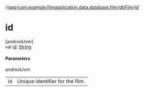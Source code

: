 //[app](../../../index.md)/[com.example.filmapplication.data.database.film](../index.md)/[dbFilm](index.md)/[id](id.md)

# id

[androidJvm]\
val [id](id.md): [String](https://kotlinlang.org/api/latest/jvm/stdlib/kotlin/-string/index.html)

#### Parameters

androidJvm

| | |
|---|---|
| id | Unique identifier for the film. |
